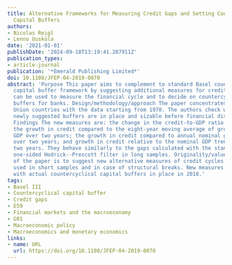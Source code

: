```yaml
---
title: Alternative Frameworks for Measuring Credit Gaps and Setting Countercyclical
  Capital Buffers
authors:
- Nicolas Reigl
- Lenno Uusküla
date: '2021-01-01'
publishDate: '2024-09-18T13:19:41.287911Z'
publication_types:
- article-journal
publication: '*Emerald Publishing Limited*'
doi: 10.1108/JFEP-04-2019-0070
abstract: 'Purpose This paper aims to complement to standard Basel countercyclical
  capital buffer framework by suggesting additional measures for credit gaps that
  can be used to measure the financial cycle and to decide on countercyclical capital
  buffers for banks. Design/methodology/approach The paper concentrates on European
  Union countries with the data starting from 1970. The authors check whether the
  newly suggested buffers are in place and sizable before financial distress periods.
  Findings The new measures are: the change in the credit-to-GDP ratio over two years;
  the growth in credit compared to the eight-year moving average of growth in nominal
  GDP over two years; the growth in credit compared to annual nominal growth of 5%
  over two years; and growth in credit relative to the nominal GDP trend value over
  two years. They behave similarly to the gaps calculated with the standard Basel
  one-sided Hodrick--Prescott filter in long samples. Originality/value The main contribution
  of the paper is to suggest new alternative measures of credit cycles that can be
  used in short samples and in case of structural breaks. New measures correlate well
  with actual countercyclical capital buffers in place in 2018.'
tags:
- Basel III
- Countercyclical capital buffer
- Credit gaps
- E59
- Financial markets and the macroeconomy
- G01
- Macroeconomic policy
- Macroeconomics and monetary economics
links:
- name: URL
  url: https://doi.org/10.1108/JFEP-04-2019-0070
---
```

